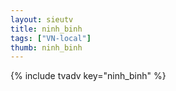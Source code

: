 ```yaml
--- 
layout: sieutv
title: ninh_binh
tags: ["VN-local"]
thumb: ninh_binh
---
```

{% include tvadv key="ninh_binh" %}
